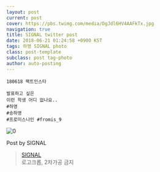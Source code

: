 ```yaml
---
layout: post
current: post
cover: https://pbs.twimg.com/media/DgJdl6HV4AAFkTx.jpg
navigation: true
title: SIGNAL twitter post
date: 2018-06-21 01:24:58 +0900 KST
tags: 하영 SIGNAL photo
class: post-template
subclass: post tag-photo
author: auto-posting
---
```


```  
180618 팩트인스타  
  
발표하고 싶은  
이런 학생 어디 없나요..    
#하영  
#송하영  
#프로미스나인 #fromis_9  

```

![0](https://pbs.twimg.com/media/DgJdl6HV4AAFkTx.jpg)


Post by SIGNAL

> [SIGNAL](https://twitter.com/Studio_NaGyung)  
로고크롭, 2차가공 금지